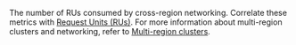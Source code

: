The number of RUs consumed by cross-region networking. Correlate these metrics with <a href="#tenant.consumption.request_units">Request Units (RUs)</a>. For more information about multi-region clusters and networking, refer to <a href="https://www.cockroachlabs.com/docs/cockroachcloud/plan-your-cluster-serverless#multi-region-clusters">Multi-region clusters</a>.